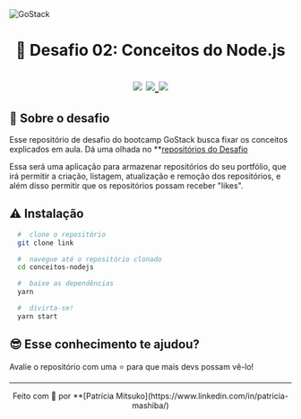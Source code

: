 <img alt="GoStack" src="https://storage.googleapis.com/golden-wind/bootcamp-gostack/header-desafios.png" />
<h1 align="center">
  🚀 Desafio 02: Conceitos do Node.js
  
  <p align="center">
  <img src="https://img.shields.io/badge/tech-back--end-brightgreen" />

  <a href="https://expressjs.com/pt-br/">
    <img src="https://img.shields.io/badge/framework-express-green" />
  </a>

  <a href="https://github.com/Rocketseat">
    <img src="https://img.shields.io/badge/source-rocketseat-blueviolet" />
  </a>
  </p>
</h1>

## 🧐 Sobre o desafio

Esse repositório de desafio do bootcamp GoStack busca fixar os conceitos explicados em aula. Dá uma olhada no **[repositórios do Desafio](https://github.com/Rocketseat/bootcamp-gostack-desafios)

Essa será uma aplicação para armazenar repositórios do seu portfólio, que irá permitir a criação, listagem, atualização e remoção dos repositórios, e além disso permitir que os repositórios possam receber "likes".

## ⚠️ Instalação

```bash
  #  clone o repositório
  git clone link

  #  navegue até o repositório clonado
  cd conceitos-nodejs

  #  baixe as dependências
  yarn

  #  divirta-se!
  yarn start
```

## 😎 Esse conhecimento te ajudou?

Avalie o repositório com uma ⭐ para que mais devs possam vê-lo!

<hr>

<p align="center">
  Feito com 🧡 por **[Patrícia Mitsuko](https://www.linkedin.com/in/patricia-mashiba/)
</p>
